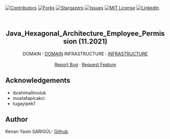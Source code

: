 [![Contributors][contributors-shield]][contributors-url]
[![Forks][forks-shield]][forks-url]
[![Stargazers][stars-shield]][stars-url]
[![Issues][issues-shield]][issues-url]
[![MIT License][license-shield]][license-url]
[![LinkedIn][linkedin-shield]][linkedin-url]

<br>

<p align="center">
  <h2 align="center"> Java_Hexagonal_Architecture_Employee_Permission
 (11.2021)</h2>
  <p align="center">
    DOMAIN : <a href="https://github.com/kenanyasinsarigul/Java_Hexagonal_Architecture_Employee_Permission/tree/main/domain">DOMAIN</a>
    INFRASTRUCTURE : <a href="https://github.com/kenanyasinsarigul/Java_Hexagonal_Architecture_Employee_Permission/tree/main/infrastructure">INFRASTRUCTURE</a>
    <br />
    <br />
    <a href="https://github.com/kenanyasinsarigul/Java_Hexagonal_Architecture_Employee_Permission/issues">Report Bug</a>
    ·
    <a href="https://github.com/kenanyasinsarigul/Java_Hexagonal_Architecture_Employee_Permission/issues">Request Feature</a>
  </p>
</p>


## Acknowledgements

- ibrahimaltinoluk
- mustafapicakci
- tugayipek1

## Author
Kenan Yasin SARIGÜL- <a href="https://github.com/kenanyasinsarigul/">Github</a>

[contributors-shield]: https://img.shields.io/github/contributors/kenanyasinsarigul/Java_Hexagonal_Architecture_Employee_Permission.svg?style=for-the-badge
[contributors-url]: https://github.com/kenanyasinsarigul/Java_Hexagonal_Architecture_Employee_Permission/graphs/contributors
[forks-shield]: https://img.shields.io/github/forks/kenanyasinsarigul/Java_Hexagonal_Architecture_Employee_Permission.svg?style=for-the-badge
[forks-url]: https://github.com/kenanyasinsarigul/Java_Hexagonal_Architecture_Employee_Permission/network/members
[stars-shield]: https://img.shields.io/github/stars/kenanyasinsarigul/Java_Hexagonal_Architecture_Employee_Permission.svg?style=for-the-badge
[stars-url]: https://github.com/kenanyasinsarigul/Java_Hexagonal_Architecture_Employee_Permission/stargazers
[issues-shield]: https://img.shields.io/github/issues/kenanyasinsarigul/Java_Hexagonal_Architecture_Employee_Permission.svg?style=for-the-badge
[issues-url]: https://github.com/kenanyasinsarigul/Java_Hexagonal_Architecture_Employee_Permission/issues
[license-shield]: https://img.shields.io/github/license/kenanyasinsarigul/Java_Hexagonal_Architecture_Employee_Permission.svg?style=for-the-badge
[license-url]: https://github.com/kenanyasinsarigul/Java_Hexagonal_Architecture_Employee_Permission/blob/master/LICENSE.txt
[linkedin-shield]: https://img.shields.io/badge/-LinkedIn-black.svg?style=for-the-badge&logo=linkedin&colorB=555
[linkedin-url]: https://www.linkedin.com/in/kenan-yasin-sar%C4%B1g%C3%BCl-155379188/
